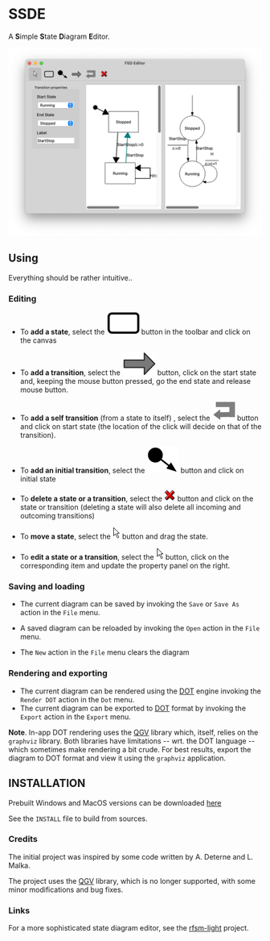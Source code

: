 # SSDE 

A **S**imple **S**tate **D**iagram **E**ditor.

![](./etc/snapshot.png)

## Using

Everything should be rather intuitive..

### Editing 

* To **add a state**, select the ![](./src/images/state.png) button in the toolbar and click on the
  canvas

* To **add a transition**, select the ![](./src/images/transition.png) button, click on
  the start state and, keeping the mouse button pressed, go the end state and release mouse button.

* To **add a self transition** (from a state to itself) , select the ![](./src/images/loop.png) button
  and click on start state (the location of the click will decide on that of the
  transition).

* To **add an initial transition**, select the ![](./src/images/initstate.png) button
  and click on initial state 

* To **delete a state or a transition**, select the ![](./src/images/delete.png) button
  and click on the state or transition (deleting a state will also delete all incoming and
  outcoming transitions)

* To **move a state**, select the ![](./src/images/select.png) button and drag the state.

* To **edit a state or a transition**, select the ![](./src/images/select.png) button, click on
  the corresponding item and update the property panel on the right.

### Saving and loading

* The current diagram can be saved by invoking the `Save` or `Save As` action in the `File` menu.

* A saved diagram can be reloaded by invoking the `Open` action in the `File` menu.

* The `New` action in the `File` menu clears the diagram

### Rendering and exporting

* The current diagram can be rendered using the [DOT](http://www.graphviz.org) engine invoking the
  `Render DOT` action in the `Dot` menu.
* The current diagram can be exported to [DOT](http://www.graphviz.org) format by invoking the `Export`
  action in the `Export` menu.

**Note**. In-app DOT rendering uses the [QGV](https://github.com/nbergont/qgv/) library which,
itself, relies on the `graphviz` library. Both libraries have limitations -- wrt. the DOT language
-- which sometimes make rendering a bit crude. For best results, export the diagram to DOT format and
view it using the `graphviz` application. 

## INSTALLATION

Prebuilt Windows and MacOS versions can be downloaded [here](https://github.com/jserot/ssde/releases)

See the `INSTALL` file to build from sources.

### Credits

The initial project was inspired by some code written by A. Deterne and L. Malka.

The project uses the [QGV](https://github.com/nbergont/qgv) library, which is no longer supported,
with some minor modifications and bug fixes. 

### Links

For a more sophisticated state diagram editor, see the
[rfsm-light](https://github.com/jserot/rfsm-light) project.
